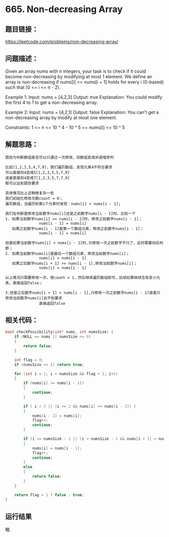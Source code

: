 # 665. Non-decreasing Array

## 题目链接：

https://leetcode.com/problems/non-decreasing-array/

## 问题描述：

Given an array nums with n integers, your task is to check if it could become non-decreasing by modifying at most 1 element.
We define an array is non-decreasing if nums[i] <= nums[i + 1] holds for every i (0-based) such that (0 <= i <= n - 2).

Example 1: 
    Input: nums = [4,2,3] 
    Output: true 
    Explanation: You could modify the first 4 to 1 to get a non-decreasing array. 
 
Example 2: 
    Input: nums = [4,2,1] 
    Output: false 
    Explanation: You can't get a non-decreasing array by modify at most one element. 
 
Constraints: 
    1 <= n <= 10 ^ 4 
    - 10 ^ 5 <= nums[i] <= 10 ^ 5 
  
## 解题思路：

    题目为判断数组是否可以只通过一次修改，将数组变成非递增序列
    
    比如[1,2,3,5,4,7,9]，我们遍历数组，发现元素4不符合要求
    可以直接将4变成5[1,2,3,5,5,7,9]
    或者直接将4变成7[1,2,3,5,7,7,9]
    都可以达到题目要求
    
    具体情况比上述稍微复杂一些
    我们初始化修改次数count = 0；
    遍历数组，当遍历到第i个元素时发现：nums[i] < nums[i - 1];
    
    我们在判断是修改当前数字nums[i]还是之前数字nums[i - 1]时，比较一下
    1. 如果当前数字nums[i] >= nums[i - 2]时，修改之前数字nums[i - 1]；
                   nums[i - 1] = nums[i]
       如果之前数字nums[i - 1]是第一个数组元素，修改之前数字nums[i - 1]；
                   nums[i - 1] = nums[i]
    
    但是如果当前数字nums[i] < nums[i - 2]时,只修改一次之前数字不行了，此时需要向后判断；
    2. 如果当前数字nums[i]是最后一个数组元素，修改当前数字nums[i]；
                   nums[i] = nums[i - 1]
       如果之后数字nums[i + 1] >= nums[i - 1],修改当前数字nums[i]；
                   nums[i] = nums[i - 1]
    
    以上情况只需要修改一次，使count = 1，然后继续遍历数组即可，后续如果继续含有变小元素，直接返回false；
    
    3.但是之后数字nums[i + 1] < nums[i - 1],只修改一次之前数字nums[i - 1]或者只修改当前数字nums[i]达不到要求
                   直接返回false
    
    
    
## 相关代码：

```c
bool checkPossibility(int* nums, int numsSize) {
	if (NULL == nums || numsSize <= 0)
	{
		return false;
	}

	int flag = 0;
	if (numsSize <= 2) return true;

	for (int i = 1; i < numsSize && flag < 2; i++)
	{
		if (nums[i] >= nums[i - 1])
		{
			continue;
		}

		if ( i < 2 || (i >= 2 && nums[i] >= nums[i - 2]) )
		{
			nums[i - 1] = nums[i];
			flag++;
			continue;
		}

		if (i >= numsSize - 1 || (i < numsSize - 1 && nums[i + 1] > nums[i - 1]) )
		{
			nums[i] = nums[i - 1];
			flag++;
			continue;
		}
		else
		{
			return false;
		}
	}

	return flag > 1 ? false : true;
}
```

## 运行结果
略
